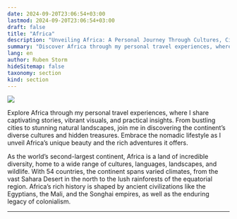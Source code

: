 ```yaml
---
date: 2024-09-20T23:06:54+03:00
lastmod: 2024-09-20T23:06:54+03:00
draft: false
title: "Africa"
description: "Unveiling Africa: A Personal Journey Through Cultures, Cities, and Landscapes"
summary: "Discover Africa through my personal travel experiences, where I share captivating stories, vibrant visuals, and practical tips. Whether you're exploring bustling cities or breathtaking landscapes, join me on a journey through the continent’s diverse cultures and hidden gems. Embrace the spirit of nomadic living as I uncover the unique beauty and rich experiences Africa has to offer."
lang: en
author: Ruben Storm
hideSitemap: false
taxonomy: section
kind: section
---
```

![][HeaderImage]

Explore Africa through my personal travel experiences, where I share captivating stories, vibrant visuals, and practical insights. From bustling cities to stunning natural landscapes, join me in discovering the continent’s diverse cultures and hidden treasures. Embrace the nomadic lifestyle as I unveil Africa’s unique beauty and the rich adventures it offers.

As the world’s second-largest continent, Africa is a land of incredible diversity, home to a wide range of cultures, languages, landscapes, and wildlife. With 54 countries, the continent spans varied climates, from the vast Sahara Desert in the north to the lush rainforests of the equatorial region. Africa’s rich history is shaped by ancient civilizations like the Egyptians, the Mali, and the Songhai empires, as well as the enduring legacy of colonialism.

---


[HeaderImage]: /images/header-travel-africa.webp